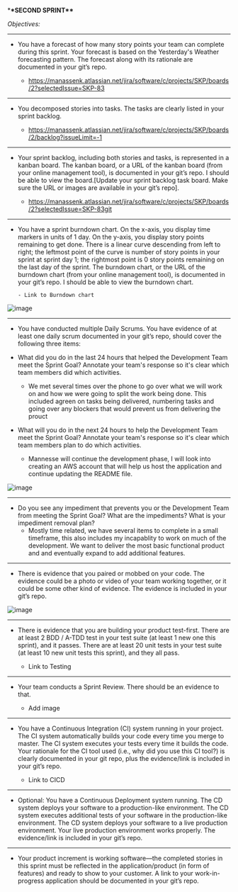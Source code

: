 \***\*SECOND SPRINT\*\***

_Objectives:_

<hr>

- You have a forecast of how many story points your team can complete during this sprint. Your forecast is based on the Yesterday's Weather forecasting pattern. The forecast along with its rationale are documented in your git’s repo.

  - https://manassenk.atlassian.net/jira/software/c/projects/SKP/boards/2?selectedIssue=SKP-83

<hr>

- You decomposed stories into tasks. The tasks are clearly listed in your sprint backlog.

  - https://manassenk.atlassian.net/jira/software/c/projects/SKP/boards/2/backlog?issueLimit=-1

<hr>

- Your sprint backlog, including both stories and tasks, is represented in a kanban board. The kanban board, or a URL of the kanban board (from your online management tool), is documented in your git’s repo. I should be able to view the board.[Update your sprint backlog task board. Make sure the URL or images are available in your git’s repo].

  - https://manassenk.atlassian.net/jira/software/c/projects/SKP/boards/2?selectedIssue=SKP-83git

<hr>

- You have a sprint burndown chart. On the x-axis, you display time markers in units of 1 day. On the y-axis, you display story points remaining to get done. There is a linear curve descending from left to right; the leftmost point of the curve is number of story points in your sprint at sprint day 1; the rightmost point is 0 story points remaining on the last day of the sprint. The burndown chart, or the URL of the burndown chart (from your online management tool), is documented in your git’s repo. I should be able to view the burndown chart.

      - Link to Burndown chart

![image](https://github.com/ProManasse/SWE6733-Team3/assets/61759930/9c5940e8-272b-4962-a9be-9ec0692dcbe5)

  <hr>

- You have conducted multiple Daily Scrums. You have evidence of at least one daily scrum documented in your git’s repo, should cover the following three items:

- What did you do in the last 24 hours that helped the Development Team meet the Sprint Goal? Annotate your team's response so it's clear which team members did which activities.

  - We met several times over the phone to go over what we will work on and how we were going to split the work being done. This included agreen on tasks being delivered, numbering tasks and going over any blockers that would prevent us from delivering the prouct

- What will you do in the next 24 hours to help the Development Team meet the Sprint Goal? Annotate your team's response so it's clear which team members plan to do which activities.
  - Mannesse will continue the development phase, I will look into creating an AWS account that will help us host the application and continue updating the README file.

![image](https://github.com/ProManasse/SWE6733-Team3/assets/61759930/36fe18b6-bad9-414c-b7df-f5afd07d4510)

<hr>

- Do you see any impediment that prevents you or the Development Team from meeting the Sprint Goal? What are the impediments? What is your impediment removal plan?
  - Mostly time related, we have several items to complete in a small timeframe, this also includes my incapablity to work on much of the development. We want to deliver the most basic functional product and and eventually expand to add additional features.

<hr>

- There is evidence that you paired or mobbed on your code. The evidence could be a photo or video of your team working together, or it could be some other kind of evidence. The evidence is included in your git’s repo.

![image](https://github.com/ProManasse/SWE6733-Team3/assets/61759930/c8bf3b0f-5ca0-4b01-9a13-2746487fb7e4)


<hr>

- There is evidence that you are building your product test-first. There are at least 2 BDD / A-TDD test in your test suite (at least 1 new one this sprint), and it passes. There are at least 20 unit tests in your test suite (at least 10 new unit tests this sprint), and they all pass.

  - Link to Testing

<hr>

- Your team conducts a Sprint Review. There should be an evidence to that.

  - Add image

<hr>

- You have a Continuous Integration (CI) system running in your project. The CI system automatically builds your code every time you merge to master. The CI system executes your tests every time it builds the code. Your rationale for the CI tool used (i.e., why did you use this CI tool?) is clearly documented in your git repo, plus the evidence/link is included in your git’s repo.

  - Link to CICD

<hr>

- Optional: You have a Continuous Deployment system running. The CD system deploys your software to a production-like environment. The CD system executes additional tests of your software in the production-like environment. The CD system deploys your software to a live production environment. Your live production environment works properly. The evidence/link is included in your git’s repo.

<hr>

- Your product increment is working software—the completed stories in this sprint must be reflected in the application/product (in form of features) and ready to show to your customer. A link to your work-in-progress application should be documented in your git’s repo.
